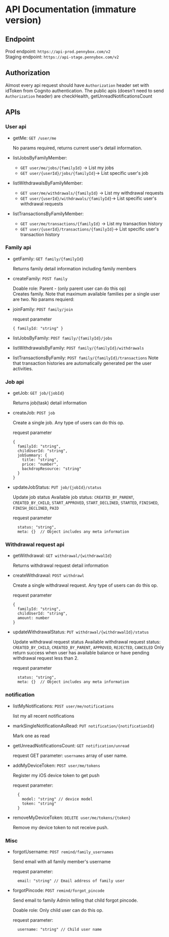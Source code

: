 # API Documentation (immature version)

## Endpoint

Prod endpoint: `https://api-prod.pennybox.com/v2` <br/>
Staging endpoint: `https://api-stage.pennybox.com/v2`

## Authorization

Almost every api request should have `Authorization` header set with idToken from Cognito authentication.
The public apis (doesn't need to send `Authorization` header) are checkHealth, getUnreadNotificationsCount

## APIs

### User api

- getMe: `GET /user/me`

  No params required, returns current user's detail information.

- listJobsByFamilyMember:
  - `GET user/me/jobs/{familyId}` -> List my jobs
  - `GET user/{userId}/jobs/{familyId}`-> List specific user's job

- listWithdrawalsByFamilyMember:
  - `GET user/me/withdrawals/{familyId}` -> List my withdrawal requests
  - `GET user/{userId}/withdrawals/{familyId}`-> List specific user's withdrawal requests

- listTransactionsByFamilyMember:
  - `GET user/me/transactions/{familyId}` -> List my transaction history
  - `GET user/{userId}/transactions/{familyId}`-> List specific user's transaction history

### Family api

- getFamily: `GET family/{familyId}`

  Returns family detail information including family members

- createFamily: `POST family`

  Doable role: Parent - (only parent user can do this op)<br/>
  Creates family. Note that maximum available families per a single user are two.
  No params requierd:

- joinFamily: `POST family/join`

  request parameter
  ```
  { familyId: "string" }
  ```

- listJobsByFamily: `POST family/{familyId}/jobs`

- listWithdrawalsByFamily: `POST family/{familyId}/withdrawals`

- listTransactionsByFamily: `POST family/{familyId}/transactions`
  Note that transaction histories are automatically generated per the user activities.

### Job api

- getJob: `GET job/{jobId}`

  Returns job(task) detail information

- createJob: `POST job`

  Create a single job. Any type of users can do this op.

  request parameter
  ```
  {
    familyId: "string",
    childUserId: "string",
    jobSummary: {
      title: "string",
      price: "number",
      backdropResource: "string"
    }
  }
  ```

- updateJobStatus: `PUT job/{jobId}/status`

  Update job status
  Available job status: `CREATED_BY_PARENT`, `CREATED_BY_CHILD`, `START_APPROVED`, `START_DECLINED`, `STARTED`, `FINISHED`, `FINISH_DECLINED`, `PAID`

  request parameter
  ```
    status: "string",
    meta: {}  // Object includes any meta information
  ```

### Withdrawal request api

- getWithdrawal: `GET withdrawal/{withdrawalId}`

  Returns withdrawal request detail information

- createWithdrawal: `POST withdrawl`

  Create a single withdrawal request. Any type of users can do this op.

  request parameter
  ```
  {
    familyId: "string",
    childUserId: "string",
    amount: number
  }
  ```

- updateWithdrawalStatus: `PUT withdrawal/{withdrawalId}/status`

  Update withdrawal request status
  Available withdrawal request status: `CREATED_BY_CHILD`, `CREATED_BY_PARENT`, `APPROVED`, `REJECTED`, `CANCELED`
  Only return success when user has available balance or have pending withdrawal request less than 2.

  request parameter
  ```
    status: "string",
    meta: {}  // Object includes any meta information
  ```

### notification

- listMyNotifications: `POST user/me/notifications`

  list my all recent notifications

- markSingleNotificationAsRead: `PUT notification/{notificationId}`

  Mark one as read

- getUnreadNotificationsCount: `GET notification/unread`

  request GET parameter: `usernames` array of user name.

- addMyDeviceToken: `POST user/me/tokens`

  Register my iOS device token to get push

  request parameter:
  ```
    {
      model: "string" // device model
      token: "string"
    }
  ```

- removeMyDeviceToken: `DELETE user/me/tokens/{token}`

  Remove my device token to not receive push.

### Misc

- forgotUsername: `POST remind/family_usernames`

  Send email with all family member's username

  request parameter:
  ```
    email: "string" // Email address of family user
  ```

- forgotPincode: `POST remind/forgot_pincode`

  Send email to family Admin telling that child forgot pincode.

  Doable role: Only child user can do this op.

  request parameter:
  ```
    username: "string" // Child user name
  ```
